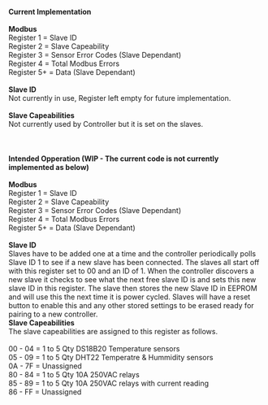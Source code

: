 **Current Implementation**<br />
<br />
**Modbus**<br />
Register 1 = Slave ID<br />
Register 2 = Slave Capeability<br />
Register 3 = Sensor Error Codes (Slave Dependant)<br />
Register 4 = Total Modbus Errors<br />
Register 5+ = Data (Slave Dependant)<br />
<br />
**Slave ID**<br />
Not currently in use, Register left empty for future implementation.<br />
<br />
**Slave Capeabilities**<br />
Not currently used by Controller but it is set on the slaves.<br />
<br />
<br />
<br />
**Intended Opperation (WIP - The current code is not currently implemented as below)**<br />
<br />
**Modbus**<br />
Register 1 = Slave ID<br />
Register 2 = Slave Capeability<br />
Register 3 = Sensor Error Codes (Slave Dependant)<br />
Register 4 = Total Modbus Errors<br />
Register 5+ = Data (Slave Dependant)<br />
<br />
**Slave ID**<br />
Slaves have to be added one at a time and the controller periodically polls Slave ID 1 to see if a new slave has been connected. The slaves all start off with this register set to 00 and an ID of 1. When the controller discovers a new slave it checks to see what the next free slave ID is and sets this new slave ID in this register. The slave then stores the new Slave ID in EEPROM and will use this the next time it is power cycled.  Slaves will have a reset button to enable this and any other stored settings to be erased ready for pairing to a new controller.
<br />
**Slave Capeabilities**<br />
The slave capeabilities are assigned to this register as follows. <br />
<br />
00 - 04 =  1 to 5 Qty DS18B20 Temperature sensors<br />
05 - 09 =  1 to 5 Qty DHT22 Temperatre & Hummidity sensors<br />
0A - 7F =  Unassigned<br />
80 - 84 =  1 to 5 Qty 10A 250VAC relays<br />
85 - 89 =  1 to 5 Qty 10A 250VAC relays with current reading<br />
86 - FF =  Unassigned<br />
